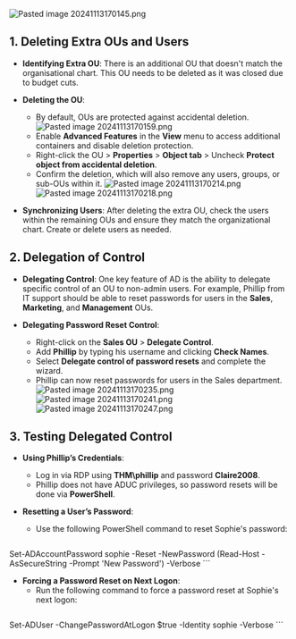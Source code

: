 ![Pasted image 20241113170145.png](Pasted%20image%2020241113170145.png)
## 1. **Deleting Extra OUs and Users**
   - **Identifying Extra OU**: There is an additional OU that doesn't match the organisational chart. This OU needs to be deleted as it was closed due to budget cuts.
   
   - **Deleting the OU**:
     - By default, OUs are protected against accidental deletion.
![Pasted image 20241113170159.png](Pasted%20image%2020241113170159.png)
     - Enable **Advanced Features** in the **View** menu to access additional containers and disable deletion protection.
     - Right-click the OU > **Properties** > **Object tab** > Uncheck **Protect object from accidental deletion**.
     - Confirm the deletion, which will also remove any users, groups, or sub-OUs within it.
![Pasted image 20241113170214.png](Pasted%20image%2020241113170214.png)
![Pasted image 20241113170218.png](Pasted%20image%2020241113170218.png)
   - **Synchronizing Users**: After deleting the extra OU, check the users within the remaining OUs and ensure they match the organizational chart. Create or delete users as needed.

## 2. **Delegation of Control**
   - **Delegating Control**: One key feature of AD is the ability to delegate specific control of an OU to non-admin users. For example, Phillip from IT support should be able to reset passwords for users in the **Sales**, **Marketing**, and **Management** OUs.
   
   - **Delegating Password Reset Control**:
     - Right-click on the **Sales OU** > **Delegate Control**.
     - Add **Phillip** by typing his username and clicking **Check Names**.
     - Select **Delegate control of password resets** and complete the wizard.
     - Phillip can now reset passwords for users in the Sales department.
![Pasted image 20241113170235.png](Pasted%20image%2020241113170235.png)![Pasted image 20241113170241.png](Pasted%20image%2020241113170241.png)![Pasted image 20241113170247.png](Pasted%20image%2020241113170247.png)
## 3. **Testing Delegated Control**
   - **Using Phillip’s Credentials**:
     - Log in via RDP using **THM\phillip** and password **Claire2008**.
     - Phillip does not have ADUC privileges, so password resets will be done via **PowerShell**.
   
   - **Resetting a User’s Password**:
     - Use the following PowerShell command to reset Sophie's password:

       ```powershell
Set-ADAccountPassword sophie -Reset -NewPassword (Read-Host -AsSecureString -Prompt 'New Password') -Verbose
       ```
   
   - **Forcing a Password Reset on Next Logon**:
     - Run the following command to force a password reset at Sophie's next logon:
       ```powershell
Set-ADUser -ChangePasswordAtLogon $true -Identity sophie -Verbose
       ```
